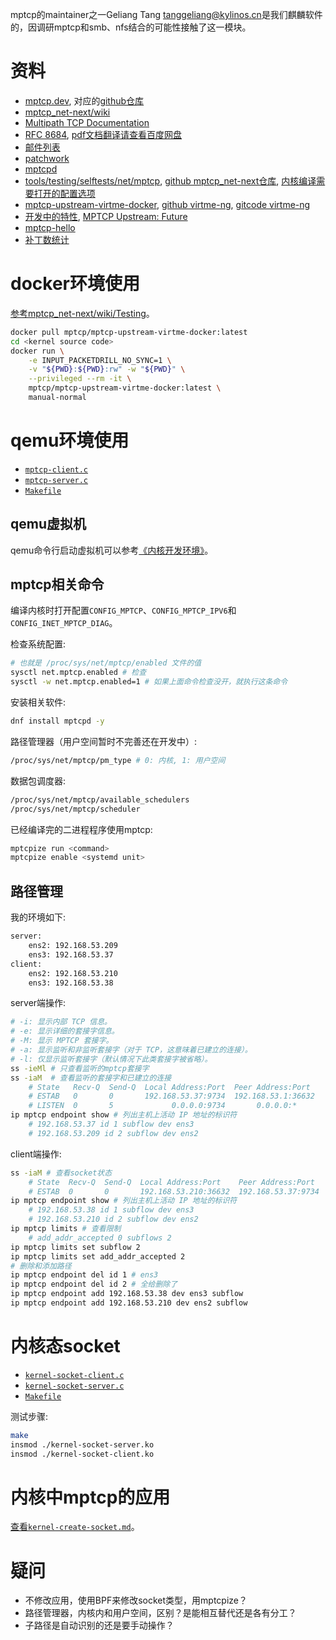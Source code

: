<!--
gtags识别不到net_aligned_data
-->

mptcp的maintainer之一Geliang Tang <tanggeliang@kylinos.cn>是我们麒麟软件的，因调研mptcp和smb、nfs结合的可能性接触了这一模块。

# 资料

- [mptcp.dev](https://www.mptcp.dev/), 对应的[github仓库](https://github.com/multipath-tcp/mptcp.dev)
- [mptcp_net-next/wiki](https://github.com/multipath-tcp/mptcp_net-next/wiki)
- [Multipath TCP Documentation](https://mptcp-apps.github.io/mptcp-doc/)
- [RFC 8684](https://www.rfc-editor.org/rfc/rfc8684.html), [pdf文档翻译请查看百度网盘](https://chenxiaosong.com/baidunetdisk)
- [邮件列表](https://lore.kernel.org/mptcp/)
- [patchwork](https://patchwork.kernel.org/project/mptcp/list/)
- [mptcpd](https://github.com/multipath-tcp/mptcpd)
- [tools/testing/selftests/net/mptcp](https://github.com/torvalds/linux/tree/master/tools/testing/selftests/net/mptcp), [github mptcp_net-next仓库](https://github.com/multipath-tcp/mptcp_net-next/tree/export/tools/testing/selftests/net/mptcp), [内核编译需要打开的配置选项](https://github.com/multipath-tcp/mptcp_net-next/blob/export/tools/testing/selftests/net/mptcp/config)
- [mptcp-upstream-virtme-docker](https://github.com/multipath-tcp/mptcp-upstream-virtme-docker), [github virtme-ng](https://github.com/arighi/virtme-ng), [gitcode virtme-ng](https://gitcode.com/gh_mirrors/vi/virtme-ng)
- [开发中的特性](https://github.com/multipath-tcp/mptcp_net-next/projects?query=is%3Aopen), [MPTCP Upstream: Future](https://github.com/orgs/multipath-tcp/projects/1/views/1)
- [mptcp-hello](https://github.com/mptcp-apps/mptcp-hello/)
- [补丁数统计](https://gitee.com/chenxiaosonggitee/tmp/blob/master/mptcp/code-stat.md)

# docker环境使用

[参考mptcp_net-next/wiki/Testing](https://github.com/multipath-tcp/mptcp_net-next/wiki/Testing#kselftest)。

```sh
docker pull mptcp/mptcp-upstream-virtme-docker:latest
cd <kernel source code>
docker run \
    -e INPUT_PACKETDRILL_NO_SYNC=1 \
    -v "${PWD}:${PWD}:rw" -w "${PWD}" \
    --privileged --rm -it \
    mptcp/mptcp-upstream-virtme-docker:latest \
    manual-normal
```

# qemu环境使用

- [`mptcp-client.c`](https://gitee.com/chenxiaosonggitee/blog/blob/master/course/kernel/src/mptcp/mptcp-client.c)
- [`mptcp-server.c`](https://gitee.com/chenxiaosonggitee/blog/blob/master/course/kernel/src/mptcp/mptcp-server.c)
- [`Makefile`](https://gitee.com/chenxiaosonggitee/blog/blob/master/course/kernel/src/mptcp/Makefile)

## qemu虚拟机

qemu命令行启动虚拟机可以参考[《内核开发环境》](https://chenxiaosong.com/course/kernel/environment.html#qemu-multi-nic)。

## mptcp相关命令

编译内核时打开配置`CONFIG_MPTCP`、`CONFIG_MPTCP_IPV6`和`CONFIG_INET_MPTCP_DIAG`。

检查系统配置:
```sh
# 也就是 /proc/sys/net/mptcp/enabled 文件的值
sysctl net.mptcp.enabled # 检查
sysctl -w net.mptcp.enabled=1 # 如果上面命令检查没开，就执行这条命令
```

安装相关软件:
```sh
dnf install mptcpd -y
```

路径管理器（用户空间暂时不完善还在开发中）:
```sh
/proc/sys/net/mptcp/pm_type # 0: 内核, 1: 用户空间
```

数据包调度器:
```sh
/proc/sys/net/mptcp/available_schedulers
/proc/sys/net/mptcp/scheduler
```

已经编译完的二进程程序使用mptcp:
```sh
mptcpize run <command>
mptcpize enable <systemd unit>
```

## 路径管理

我的环境如下:
```sh
server:
    ens2: 192.168.53.209
    ens3: 192.168.53.37
client:
    ens2: 192.168.53.210
    ens3: 192.168.53.38
```

server端操作:
```sh
# -i: 显示内部 TCP 信息。
# -e: 显示详细的套接字信息。
# -M: 显示 MPTCP 套接字。
# -a: 显示监听和非监听套接字（对于 TCP，这意味着已建立的连接）。
# -l: 仅显示监听套接字（默认情况下此类套接字被省略）。
ss -ieMl # 只查看监听的mptcp套接字
ss -iaM  # 查看监听的套接字和已建立的连接
    # State   Recv-Q  Send-Q  Local Address:Port  Peer Address:Port
    # ESTAB   0       0       192.168.53.37:9734  192.168.53.1:36632
    # LISTEN  0       5             0.0.0.0:9734       0.0.0.0:*
ip mptcp endpoint show # 列出主机上活动 IP 地址的标识符
    # 192.168.53.37 id 1 subflow dev ens3
    # 192.168.53.209 id 2 subflow dev ens2
```

client端操作:
```sh
ss -iaM # 查看socket状态
    # State  Recv-Q  Send-Q  Local Address:Port    Peer Address:Port
    # ESTAB  0       0       192.168.53.210:36632  192.168.53.37:9734
ip mptcp endpoint show # 列出主机上活动 IP 地址的标识符
    # 192.168.53.38 id 1 subflow dev ens3
    # 192.168.53.210 id 2 subflow dev ens2
ip mptcp limits # 查看限制
    # add_addr_accepted 0 subflows 2
ip mptcp limits set subflow 2
ip mptcp limits set add_addr_accepted 2
# 删除和添加路径
ip mptcp endpoint del id 1 # ens3
ip mptcp endpoint del id 2 # 全给删除了
ip mptcp endpoint add 192.168.53.38 dev ens3 subflow
ip mptcp endpoint add 192.168.53.210 dev ens2 subflow
```

# 内核态socket

- [`kernel-socket-client.c`](https://gitee.com/chenxiaosonggitee/blog/blob/master/course/kernel/src/kernel-socket/kernel-socket-client.c)
- [`kernel-socket-server.c`](https://gitee.com/chenxiaosonggitee/blog/blob/master/course/kernel/src/kernel-socket/kernel-socket-server.c)
- [`Makefile`](https://gitee.com/chenxiaosonggitee/blog/blob/master/course/kernel/src/kernel-socket/Makefile)

测试步骤:
```sh
make
insmod ./kernel-socket-server.ko
insmod ./kernel-socket-client.ko
```

# 内核中mptcp的应用

[查看`kernel-create-socket.md`](https://gitee.com/chenxiaosonggitee/tmp/blob/master/mptcp/kernel-create-socket.md)。

#  疑问

- 不修改应用，使用BPF来修改socket类型，用mptcpize？
- 路径管理器，内核内和用户空间，区别？是能相互替代还是各有分工？
- 子路径是自动识别的还是要手动操作？

